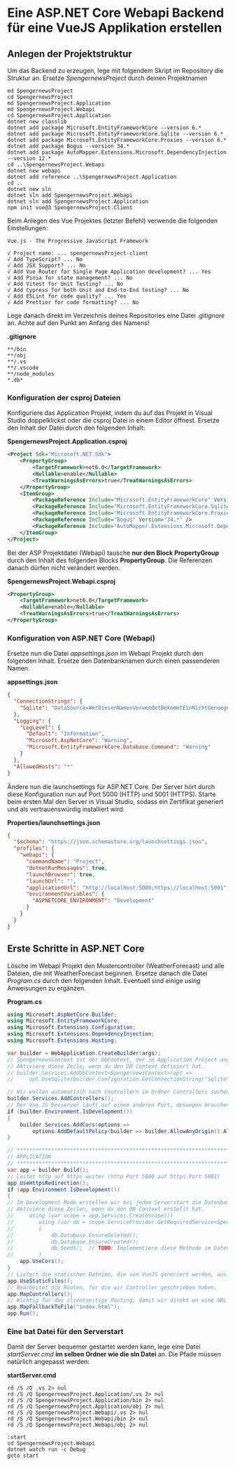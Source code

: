 # Eine ASP.NET Core Webapi Backend für eine VueJS Applikation erstellen

## Anlegen der Projektstruktur

Um das Backend zu erzeugen, lege mit folgendem Skript im Repository die Struktur an. Ersetze
*SpengernewsProject* durch deinen Projektnamen

```
md SpengernewsProject
cd SpengernewsProject
md SpengernewsProject.Application
md SpengernewsProject.Webapi
cd SpengernewsProject.Application
dotnet new classlib
dotnet add package Microsoft.EntityFrameworkCore --version 6.*
dotnet add package Microsoft.EntityFrameworkCore.Sqlite --version 6.*
dotnet add package Microsoft.EntityFrameworkCore.Proxies --version 6.*
dotnet add package Bogus --version 34.*
dotnet add package AutoMapper.Extensions.Microsoft.DependencyInjection --version 12.*
cd ..\SpengernewsProject.Webapi
dotnet new webapi
dotnet add reference ..\SpengernewsProject.Application
cd ..
dotnet new sln
dotnet sln add SpengernewsProject.Webapi
dotnet sln add SpengernewsProject.Application
npm init vue@3 SpengernewsProject.Client
```

Beim Anlegen des Vue Projektes (letzter Befehl) verwende die folgenden Einstellungen:

```
Vue.js - The Progressive JavaScript Framework

√ Project name: ... spengernewsProject-client
√ Add TypeScript? ... No
√ Add JSX Support? ... No
√ Add Vue Router for Single Page Application development? ... Yes
√ Add Pinia for state management? ... No
√ Add Vitest for Unit Testing? ... No
√ Add Cypress for both Unit and End-to-End testing? ... No
√ Add ESLint for code quality? ... Yes
√ Add Prettier for code formatting? ... No
```

Lege danach direkt im Verzeichnis deines Repositories eine Datei *.gitignore* an. Achte auf den
Punkt am Anfang des Namens!

**.gitignore**
```
**/bin
**/obj
**/.vs
**/.vscode
**/node_modules
*.db*
```

### Konfiguration der csproj Dateien

Konfiguriere das Application Projekt, indem du auf das Projekt in Visual Studio doppelklickst oder
die csproj Datei in einem Editor öffnest. Ersetze den Inhalt der Datei durch den folgenden Inhalt:

**SpengernewsProject.Application.csproj**
```xml
<Project Sdk="Microsoft.NET.Sdk">
	<PropertyGroup>
		<TargetFramework>net6.0</TargetFramework>
		<Nullable>enable</Nullable>
		<TreatWarningsAsErrors>true</TreatWarningsAsErrors>
	</PropertyGroup>
	<ItemGroup>
		<PackageReference Include="Microsoft.EntityFrameworkCore" Version="6.*" />
		<PackageReference Include="Microsoft.EntityFrameworkCore.Sqlite" Version="6.*" />
		<PackageReference Include="Microsoft.EntityFrameworkCore.Proxies" Version="6.*" />
		<PackageReference Include="Bogus" Version="34.*" />	
        <PackageReference Include="AutoMapper.Extensions.Microsoft.DependencyInjection" Version="12.*" />
	</ItemGroup>
</Project>
```

Bei der ASP Projektdatei (Webapi) tausche **nur den Block PropertyGroup** durch den Inhalt des folgenden
Blocks **PropertyGroup**. Die Referenzen danach dürfen nicht verändert werden.

**SpengernewsProject.Webapi.csproj**
```xml
<PropertyGroup>
    <TargetFramework>net6.0</TargetFramework>
    <Nullable>enable</Nullable>
    <TreatWarningsAsErrors>true</TreatWarningsAsErrors>
</PropertyGroup>
```

### Konfiguration von ASP.NET Core (Webapi)

Ersetze nun die Datei *appsettings.json* im Webapi Projekt durch den folgenden Inhalt. Ersetze
den Datenbanknamen durch einen passenderen Namen.

**appsettings.json**
```json
{
  "ConnectionStrings": {
    "Sqlite": "DataSource=WerDiesenNamenVerwendetBekommtEinNichtGenuegend.db"
  },
  "Logging": {
    "LogLevel": {
      "Default": "Information",
      "Microsoft.AspNetCore": "Warning",
      "Microsoft.EntityFrameworkCore.Database.Command": "Warning"
    }
  },
  "AllowedHosts": "*"
}
```

Ändere nun die launchsettings für ASP.NET Core. Der Server hört durch diese Konfiguration nun auf
Port 5000 (HTTP) und 5001 (HTTPS). Starte beim ersten Mal den Server in Visual Studio, sodass
ein Zertifikat generiert und als vertrauenswürdig installiert wird.

**Properties/launchsettings.json**
```json
{
  "$schema": "https://json.schemastore.org/launchsettings.json",
  "profiles": {
    "webapi": {
      "commandName": "Project",
      "dotnetRunMessages": true,
      "launchBrowser": true,
      "launchUrl": "",
      "applicationUrl": "http://localhost:5000;https://localhost:5001",
      "environmentVariables": {
        "ASPNETCORE_ENVIRONMENT": "Development"
      }
    }
  }
}

```

## Erste Schritte in ASP.NET Core

Lösche im Webapi Projekt den Mustercontroller (WeatherForecast) und alle Dateien, die mit
WeatherForecast beginnen. Ersetze danach die Datei *Program.cs* durch den folgenden Inhalt.
Eventuell sind einige *using* Anweisungen zu ergänzen.

**Program.cs**
```c#
using Microsoft.AspNetCore.Builder;
using Microsoft.EntityFrameworkCore;
using Microsoft.Extensions.Configuration;
using Microsoft.Extensions.DependencyInjection;
using Microsoft.Extensions.Hosting;

var builder = WebApplication.CreateBuilder(args);
// SpengernewsContext ist der DbContext, der im Application Project angelegt wurde.
// Aktiviere diese Zeile, wenn du den DB Context definiert hat.
// builder.Services.AddDbContext<SpengernewsContext>(opt =>
//     opt.UseSqlite(builder.Configuration.GetConnectionString("Sqlite")));

// Wir wollen automatisch nach Controllern im Ordner Controllers suchen.
builder.Services.AddControllers();
// Der Vue.JS Devserver läuft auf einem anderen Port, deswegen brauchen wir diese Konfiguration
if (builder.Environment.IsDevelopment())
{
    builder.Services.AddCors(options =>
        options.AddDefaultPolicy(builder => builder.AllowAnyOrigin().AllowAnyHeader().AllowAnyMethod()));
}

// *************************************************************************************************
// APPLICATION
// *************************************************************************************************
var app = builder.Build();
// Leitet http auf https weiter (http Port 5000 auf https Port 5001)
app.UseHttpsRedirection();
if (app.Environment.IsDevelopment())
{
// Im Development Mode erstellen wir bei jedem Serverstart die Datenbank neu.
// Aktiviere diese Zeilen, wenn du den DB Context erstellt hat.
//     using (var scope = app.Services.CreateScope())
//        using (var db = scope.ServiceProvider.GetRequiredService<SpengernewsContext>())
//        {
//            db.Database.EnsureDeleted();
//            db.Database.EnsureCreated();
//            db.Seed();  // TODO: Implementiere diese Methode im Datenbankcontext.
//        }
    app.UseCors();
}
// Liefert die statischen Dateien, die von VueJS generiert werden, aus.
app.UseStaticFiles();
// Bearbeitet die Routen, für die wir Controller geschrieben haben.
app.MapControllers();
// Wichtig für das clientseitige Routing, damit wir direkt an eine URL in der Client App steuern können.
app.MapFallbackToFile("index.html");
app.Run();

```

### Eine bat Datei für den Serverstart

Damit der Server bequemer gestartet werden kann, lege eine Datei *startServer.cmd* **im selben
Ordner wie die sln Datei** an. Die Pfade müssen natürlich angepasst werden:

**startServer.cmd**
```
rd /S /Q .vs 2> nul
rd /S /Q SpengernewsProject.Application/.vs 2> nul
rd /S /Q SpengernewsProject.Application/bin 2> nul
rd /S /Q SpengernewsProject.Application/obj 2> nul
rd /S /Q SpengernewsProject.Webapi/.vs 2> nul
rd /S /Q SpengernewsProject.Webapi/bin 2> nul
rd /S /Q SpengernewsProject.Webapi/obj 2> nul

:start
cd SpengernewsProject.Webapi
dotnet watch run -c Debug
goto start
```
